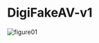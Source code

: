 # DigiFakeAV-v1
![figure01]([C:\Users\DELL\DigiFakeAV-v1\assets\figure01.png](https://github.com/DigiFakeAV/DigiFakeAV-v1/blob/main/assets/figure01.png))
